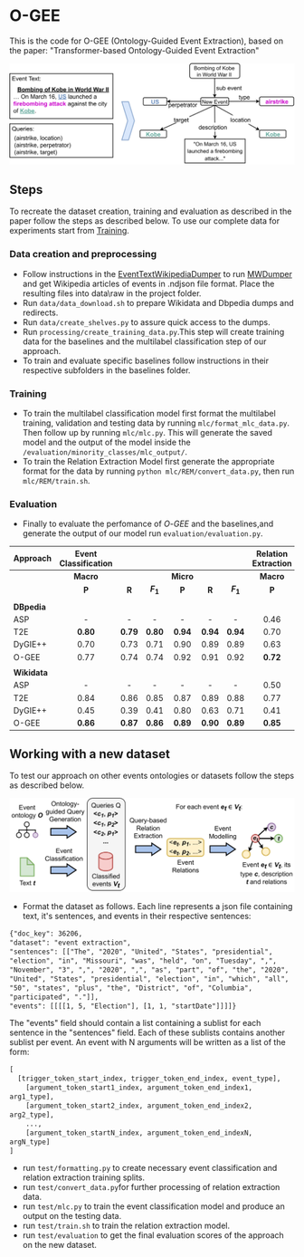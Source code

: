 # O-GEE

This is the code for O-GEE (Ontology-Guided Event Extraction), based on the paper: "Transformer-based Ontology-Guided Event Extraction"

![alt text](https://github.com/foranonymoussubmissions2022/O-GEE/blob/main/figs/example.png)


## Steps
To recreate the dataset creation, training and evaluation as described in the paper follow the steps as described below. To use our complete data for experiments start from [Training](#Training).
### Data creation and preprocessing
* Follow instructions in the [EventTextWikipediaDumper](https://github.com/foranonymoussubmissions2022/EventTextWikipediaDumper) to run [MWDumper](https://www.mediawiki.org/wiki/Manual:MWDumper) and get Wikipedia articles of events in .ndjson file format. Place the resulting files into data\raw in the project folder.
* Run ```data/data_download.sh``` to prepare Wikidata and Dbpedia dumps and redirects.
* Run ```data/create_shelves.py``` to assure quick access to the dumps.
* Run ```processing/create_training_data.py```.This step will create training data for the baselines and the multilabel classification step of our approach.
* To train and evaluate specific baselines follow instructions in their respective subfolders in the baselines folder. 
### Training
* To train the multilabel classification model first format the multilabel training, validation and testing data by running  ```mlc/format_mlc_data.py```. Then follow up by running ```mlc/mlc.py```. This will generate the saved model and the output of the model inside the ```/evaluation/minority_classes/mlc_output/```.
* To train the Relation Extraction Model first generate the appropriate format for the data by running ```python mlc/REM/convert_data.py```, then run ```mlc/REM/train.sh```.
### Evaluation
* Finally to evaluate the perfomance of $O$-$GEE$ and the baselines,and generate the output of our model run ```evaluation/evaluation.py```.




| **Approach** | **Event Classification** | | | | | | **Relation Extraction** | | | | | |
| --- | :---: | :---: | :---: | :---: | :---: | :---: | :---: | :---: | :---: | :---: | :---: | :---: |
| | **Macro** | | | **Micro** | | | **Macro** | | | **Micro** | | |
| | **P** | **R** | **$F_1$** | **P** | **R** | **$F_1$** | **P** | **R** | **$F_1$** | **P** | **R** | **$F_1$** |
| | | | | | | | | | | | | |
| **DBpedia** |
| ASP | - | - | - | - | - | - | 0.46 | 0.42 | 0.42 | 0.57 | 0.41 | 0.48 |
| T2E | **0.80** | **0.79** | **0.80** | **0.94** | **0.94** | **0.94** | 0.70 | 0.66 | 0.67 | 0.79 | 0.78 | 0.79  |
| DyGIE++ | 0.70 | 0.73 | 0.71 | 0.90 | 0.89 | 0.89  | 0.63 | 0.58 | 0.59 | 0.78 | 0.75 | 0.76 |
| O-GEE | 0.77 | 0.74 | 0.74 | 0.92 | 0.91 | 0.92 | **0.72** | **0.68** | **0.70** | **0.82** | **0.81** | **0.81**   |
| | | | | | | | | | | | | |
|**Wikidata**|  
| ASP | - | - | - | - | - | - | 0.50 | 0.39 | 0.41 | 0.71 | 0.40 | 0.51 |
| T2E  | 0.84 | 0.86 | 0.85 | 0.87 | 0.89 | 0.88 | 0.77 | 0.73 | 0.74 | 0.87 | **0.89** | 0.88  |
| DyGIE++ | 0.45 | 0.39 | 0.41 | 0.80 | 0.63 | 0.71 | 0.41 | 0.40 | 0.39 | 0.83 | 0.62 | 0.71 |
| O-GEE | **0.86** | **0.87** | **0.86** | **0.89** | **0.90** | **0.89** | **0.85** | **0.79** | **0.81** | **0.90** | **0.89** | **0.90** |

## Working with a new dataset
To test our approach on other events ontologies or datasets follow the steps as described below.

![alt text](https://github.com/foranonymoussubmissions2022/O-GEE/blob/main/figs/pipeline.png)

* Format the dataset as follows. Each line represents a json file containing text, it's sentences, and events in their respective sentences:


```
{"doc_key": 36206, 
"dataset": "event extraction", 
"sentences": [["The", "2020", "United", "States", "presidential", "election", "in", "Missouri", "was", "held", "on", "Tuesday", ",", "November", "3", ",", "2020", ",", "as", "part", "of", "the", "2020", "United", "States", "presidential", "election", "in", "which", "all", "50", "states", "plus", "the", "District", "of", "Columbia", "participated", "."]],
"events": [[[[1, 5, "Election"], [1, 1, "startDate"]]]]}
```

The "events" field should contain a list containing a sublist for each sentence in the "sentences" field. Each of these sublists contains another sublist per event.
An event with N arguments will be written as a list of the form:

```
[
  [trigger_token_start_index, trigger_token_end_index, event_type], 
    [argument_token_start1_index, argument_token_end_index1, arg1_type], 
    [argument_token_start2_index, argument_token_end_index2, arg2_type], 
    ...,  
    [argument_token_startN_index, argument_token_end_indexN, argN_type]
]
```


* run  ```test/formatting.py``` to create necessary event classification and relation extraction training splits.
* run ```test/convert_data.py```for further processing of relation extraction data.
* run  ```test/mlc.py``` to train the event classification model and produce an output on the testing data.
* run  ```test/train.sh``` to train the relation extraction model.
* run  ```test/evaluation``` to get the final evaluation scores of the approach on the new dataset.
